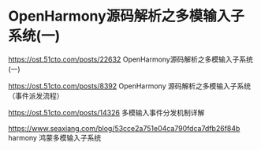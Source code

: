 # OpenHarmony源码解析之多模输入子系统(一)

https://ost.51cto.com/posts/22632     OpenHarmony源码解析之多模输入子系统(一)

https://ost.51cto.com/posts/8392    OpenHarmony 源码解析之多模输入子系统（事件派发流程）

https://ost.51cto.com/posts/14326    多模输入事件分发机制详解

https://www.seaxiang.com/blog/53cce2a751e04ca790fdca7dfb26f84b   harmony 鸿蒙多模输入子系统